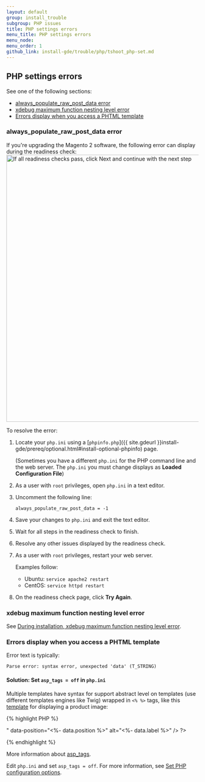 ```yaml
---
layout: default
group: install_trouble
subgroup: PHP issues
title: PHP settings errors
menu_title: PHP settings errors
menu_node:
menu_order: 1
github_link: install-gde/trouble/php/tshoot_php-set.md
---
```


<h2 id="trouble-php-set">PHP settings errors</h2>
See one of the following sections:

*	<a href="#trouble-php-always">always_populate_raw_post_data error</a>
*   <a href="#trouble-php-xdebug">xdebug maximum function nesting level error</a>
*   <a href="#trouble-php-asptags">Errors display when you access a PHTML template</a>

<h3 id="trouble-php-always">always_populate_raw_post_data error</h3>
If you're upgrading the Magento 2 software, the following error can display during the readiness check:

<img src="{{ site.baseurl }}common/images/upgr_readiness-success.png" width="700px" alt="If all readiness checks pass, click Next and continue with the next step">

To resolve the error:

1.	Locate your `php.ini` using a [`phpinfo.php`]({{ site.gdeurl }}install-gde/prereq/optional.html#install-optional-phpinfo) page.

	(Sometimes you have a different `php.ini` for the PHP command line and the web server. The `php.ini` you must change displays as **Loaded Configuration File**)

2.	As a user with `root` privileges, open `php.ini` in a text editor.
3.	Uncomment the following line:

		always_populate_raw_post_data = -1
4.	Save your changes to `php.ini` and exit the text editor.
5.	Wait for all steps in the readiness check to finish.
6.	Resolve any other issues displayed by the readiness check.
7.	As a user with `root` privileges, restart your web server. 

	Examples follow:

	*	Ubuntu: `service apache2 restart`
	*	CentOS: `service httpd restart`

8.	On the readiness check page, click **Try Again**.

<h3 id="trouble-php-xdebug">xdebug maximum function nesting level error</h3>

See <a href="{{ site.gdeurl }}install-gde/trouble/tshoot_xdebug.html">During installation, xdebug maximum function nesting level error</a>.

<h3 id="trouble-php-asptags">Errors display when you access a PHTML template</h3>
Error text is typically:

    Parse error: syntax error, unexpected 'data' (T_STRING)

#### Solution: Set <code>asp_tags = off</code> in <code>php.ini</code>
Multiple templates have syntax for support abstract level on templates (use different templates engines like Twig) wrapped in `<% %>` tags, like this <a href="{{ site.mage2000url }}app/code/Magento/Catalog/view/adminhtml/templates/product/edit/base_image.phtml" target="_blank">template</a> for displaying a product image:

{% highlight PHP %} 
<?php
<img
    class="product-image"
    src="<%- data.url %>"
    data-position="<%- data.position %>"
    alt="<%- data.label %>" />
?>
{% endhighlight %}

More information about <a href="http://php.net/manual/en/ini.core.php#ini.asp-tags" target="_blank">asp_tags</a>. 

Edit `php.ini` and set `asp_tags = off`. For more information, see <a href="{{ site.gdeurl }}install-gde/prereq/php-centos.html#instgde-prereq-timezone">Set PHP configuration options</a>.
